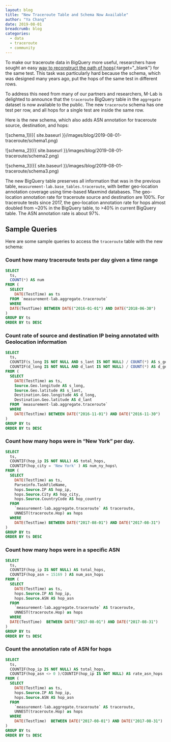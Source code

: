 ```yaml
---
layout: blog
title: "New Traceroute Table and Schema Now Available"
author: "Ya Chang"
date: 2019-08-01
breadcrumb: blog
categories:
  - data
  - traceroute
  - community
---
```


To make our traceroute data in BigQuery more useful, researchers have sought an easy [way to reconstruct the path of hops][1]{:target="_blank"} for the same test. This task was particularly hard because the schema, which was designed many years ago, put the hops of the same test in different rows.

To address this need from many of our partners and researchers, M-Lab is delighted to announce that the `traceroute` BigQuery table in the `aggregate` dataset is now available to the public. The new `traceroute` schema has one test per row, and all hops for a single test are inside the same row.<!--more-->

[1]: https://nemelor.wordpress.com/2018/08/28/access-to-mlab-traceroute-data-from-google-bigquery/

Here is the new schema, which also adds ASN annotation for traceroute source, destination, and hops:

![schema_1]({{ site.baseurl }}/images/blog/2019-08-01-traceroute/schema1.png)

![schema_2]({{ site.baseurl }}/images/blog/2019-08-01-traceroute/schema2.png)

![schema_3]({{ site.baseurl }}/images/blog/2019-08-01-traceroute/schema3.png)

The new BigQuery table preserves all information that was in the previous table, `measurement-lab.base_tables.traceroute`, with better geo-location annotation coverage using time-based Maxmind databases. The geo-location annotation rate for traceroute source and destination are 100%. For traceroute tests since 2017, the geo-location annotation rate for hops almost doubled from ~20% in the BigQuery table, to >40% in current BigQuery table. The ASN annotation rate is about 97%.

## Sample Queries

Here are some sample queries to access the `traceroute` table with the new schema:

### Count how many traceroute tests per day given a time range

~~~sql
SELECT
  ts,
  COUNT(*) AS num
FROM (
  SELECT
    DATE(TestTime) as ts
  FROM `measurement-lab.aggregate.traceroute`
  WHERE
  DATE(TestTime) BETWEEN DATE("2016-01-01") AND DATE("2018-06-30")
)
GROUP BY ts
ORDER BY ts DESC
~~~

### Count rate of source and destination IP being annotated with Geolocation information

~~~sql
SELECT
  ts,
  COUNTIF(s_long IS NOT NULL AND s_lant IS NOT NULL) / COUNT(*) AS s_geo_success_rate,
  COUNTIF(d_long IS NOT NULL AND d_lant IS NOT NULL) / COUNT(*) AS d_geo_success_rate
FROM (
  SELECT
    DATE(TestTime) as ts,
    Source.Geo.longitude AS s_long,
    Source.Geo.latitude AS s_lant,
    Destination.Geo.longitude AS d_long,
    Destination.Geo.latitude AS d_lant
  FROM `measurement-lab.aggregate.traceroute`
  WHERE
    DATE(TestTime) BETWEEN DATE("2016-11-01") AND DATE("2016-11-30")
)
GROUP BY ts
ORDER BY ts DESC
~~~

### Count how many hops were in “New York” per day.

~~~sql
SELECT
  ts,
  COUNTIF(hop_ip IS NOT NULL) AS total_hops,
  COUNTIF(hop_city = 'New York' ) AS num_ny_hops\
FROM (
  SELECT
    DATE(TestTime) as ts,
    Parseinfo.TaskFileName,
    hops.Source.IP AS hop_ip,
    hops.Source.City AS hop_city,
    hops.Source.CountryCode AS hop_country
  FROM
    `measurement-lab.aggregate.traceroute` AS traceroute,
    UNNEST(traceroute.Hop) as hops
  WHERE
    DATE(TestTime) BETWEEN DATE("2017-08-01") AND DATE("2017-08-31")
)
GROUP BY ts
ORDER BY ts DESC
~~~

### Count how many hops were in a specific ASN

~~~sql
SELECT
  ts,
  COUNTIF(hop_ip IS NOT NULL) AS total_hops,
  COUNTIF(hop_asn = 15169 ) AS num_asn_hops
FROM (
  SELECT
    DATE(TestTime) as ts,
    hops.Source.IP AS hop_ip,
    hops.Source.ASN AS hop_asn
  FROM
    `measurement-lab.aggregate.traceroute` AS traceroute,
    UNNEST(traceroute.Hop) as hops
  WHERE
  DATE(TestTime)  BETWEEN DATE("2017-08-01") AND DATE("2017-08-31")
)
GROUP BY ts
ORDER BY ts DESC
~~~

### Count the annotation rate of ASN for hops

~~~sql
SELECT
  ts,
  COUNTIF(hop_ip IS NOT NULL) AS total_hops,
  COUNTIF(hop_asn <> 0 )/COUNTIF(hop_ip IS NOT NULL) AS rate_asn_hops
FROM (
  SELECT
    DATE(TestTime) as ts,
    hops.Source.IP AS hop_ip,
    hops.Source.ASN AS hop_asn
  FROM
    `measurement-lab.aggregate.traceroute` AS traceroute,
    UNNEST(traceroute.Hop) as hops
  WHERE
    DATE(TestTime)  BETWEEN DATE("2017-08-01") AND DATE("2017-08-31")
)
GROUP BY ts
ORDER BY ts DESC
~~~
